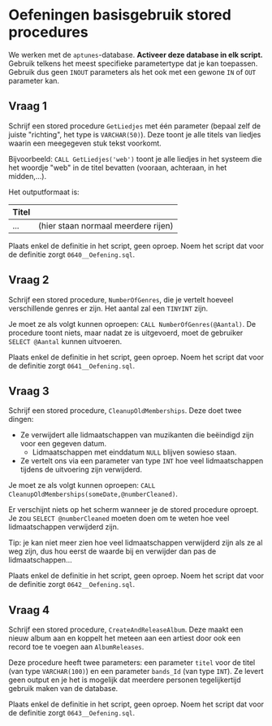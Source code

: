 # Oefeningen basisgebruik stored procedures

We werken met de `aptunes`-database. **Activeer deze database in elk script.** Gebruik telkens het meest specifieke parametertype dat je kan toepassen. Gebruik dus geen `INOUT` parameters als het ook met een gewone `IN` of `OUT` parameter kan.

## Vraag 1

Schrijf een stored procedure `GetLiedjes` met één parameter (bepaal zelf de juiste "richting", het type is `VARCHAR(50)`). Deze toont je alle titels van liedjes waarin een meegegeven stuk tekst voorkomt.

Bijvoorbeeld: `CALL GetLiedjes('web')` toont je alle liedjes in het systeem die het woordje "web" in de titel bevatten (vooraan, achteraan, in het midden,...).

Het outputformaat is:

| Titel |                                     |
| ----- | ----------------------------------- |
| ...   | (hier staan normaal meerdere rijen) |

Plaats enkel de definitie in het script, geen oproep. Noem het script dat voor de definitie zorgt `0640__Oefening.sql`.

## Vraag 2

Schrijf een stored procedure, `NumberOfGenres`, die je vertelt hoeveel verschillende genres er zijn. Het aantal zal een `TINYINT` zijn.

Je moet ze als volgt kunnen oproepen: `CALL NumberOfGenres(@Aantal)`. De procedure toont niets, maar nadat ze is uitgevoerd, moet de gebruiker `SELECT @Aantal` kunnen uitvoeren.

Plaats enkel de definitie in het script, geen oproep. Noem het script dat voor de definitie zorgt `0641__Oefening.sql`.

## Vraag 3

Schrijf een stored procedure, `CleanupOldMemberships`. Deze doet twee dingen:

* Ze verwijdert alle lidmaatschappen van muzikanten die beëindigd zijn voor een gegeven datum.
  * Lidmaatschappen met einddatum `NULL` blijven sowieso staan.
* Ze vertelt ons via een parameter van type `INT` hoe veel lidmaatschappen tijdens de uitvoering zijn verwijderd.

Je moet ze als volgt kunnen oproepen: `CALL CleanupOldMemberships(someDate,@numberCleaned)`.

Er verschijnt niets op het scherm wanneer je de stored procedure oproept. Je zou `SELECT @numberCleaned` moeten doen om te weten hoe veel lidmaatschappen verwijderd zijn.

Tip: je kan niet meer zien hoe veel lidmaatschappen verwijderd zijn als ze al weg zijn, dus hou eerst de waarde bij en verwijder dan pas de lidmaatschappen...

Plaats enkel de definitie in het script, geen oproep. Noem het script dat voor de definitie zorgt `0642__Oefening.sql`.

## Vraag 4

Schrijf een stored procedure, `CreateAndReleaseAlbum`. Deze maakt een nieuw album aan en koppelt het meteen aan een artiest door ook een record toe te voegen aan `AlbumReleases`.

Deze procedure heeft twee parameters: een parameter `titel` voor de titel (van type `VARCHAR(100)`) en een parameter `bands_Id` (van type `INT`). Ze levert geen output en je het is mogelijk dat meerdere personen tegelijkertijd gebruik maken van de database.

Plaats enkel de definitie in het script, geen oproep. Noem het script dat voor de definitie zorgt `0643__Oefening.sql`.
